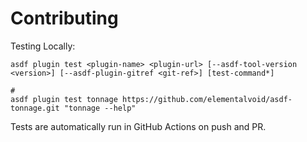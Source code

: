 # Contributing

Testing Locally:

```shell
asdf plugin test <plugin-name> <plugin-url> [--asdf-tool-version <version>] [--asdf-plugin-gitref <git-ref>] [test-command*]

#
asdf plugin test tonnage https://github.com/elementalvoid/asdf-tonnage.git "tonnage --help"
```

Tests are automatically run in GitHub Actions on push and PR.
